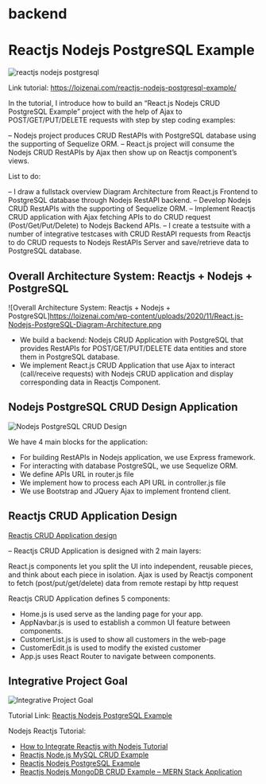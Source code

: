 # backend
# Reactjs Nodejs PostgreSQL Example

![reactjs nodejs postgresql](https://loizenai.com/wp-content/uploads/2020/11/Reactjs-Nodejs-PostgreSQL-CRUD-Example.png)

Link tutorial: https://loizenai.com/reactjs-nodejs-postgresql-example/

In the tutorial, I introduce how to build an “React.js Nodejs CRUD PostgreSQL Example” project with the help of Ajax to POST/GET/PUT/DELETE requests with step by step coding examples:

– Nodejs project produces CRUD RestAPIs with PostgreSQL database using the supporting of Sequelize ORM.
– React.js project will consume the Nodejs CRUD RestAPIs by Ajax then show up on Reactjs component’s views.

List to do:

– I draw a fullstack overview Diagram Architecture from React.js Frontend to PostgreSQL database through Nodejs RestAPI backend.
– Develop Nodejs CRUD RestAPIs with the supporting of Sequelize ORM.
– Implement Reactjs CRUD application with Ajax fetching APIs to do CRUD request (Post/Get/Put/Delete) to Nodejs Backend APIs.
– I create a testsuite with a number of integrative testcases with CRUD RestAPI requests from Reactjs to do CRUD requests to Nodejs RestAPIs Server and save/retrieve data to PostgreSQL database.

## Overall Architecture System: Reactjs + Nodejs + PostgreSQL

![Overall Architecture System: Reactjs + Nodejs + PostgreSQL]https://loizenai.com/wp-content/uploads/2020/11/React.js-Nodejs-PostgreSQL-Diagram-Architecture.png

- We build a backend: Nodejs CRUD Application with PostgreSQL that provides RestAPIs for POST/GET/PUT/DELETE data entities and store them in PostgreSQL database.
- We implement React.js CRUD Application that use Ajax to interact (call/receive requests) with Nodejs CRUD application and display corresponding data in Reactjs Component.

## Nodejs PostgreSQL CRUD Design Application

![Nodejs PostgreSQL CRUD Design](https://loizenai.com/wp-content/uploads/2020/11/Nodejs-Build-CRUD-MySQL-Architecture-Overview-1.png)

We have 4 main blocks for the application:

- For building RestAPIs in Nodejs application, we use Express framework.
- For interacting with database PostgreSQL, we use Sequelize ORM.
- We define APIs URL in router.js file
- We implement how to process each API URL in controller.js file
- We use Bootstrap and JQuery Ajax to implement frontend client.

## Reactjs CRUD Application Design

[Reactjs CRUD Application design](https://loizenai.com/wp-content/uploads/2020/11/Reactjs-CRUD-RestAPI-Application-Frontend-Architecture-Diagram-2.png)

– Reactjs CRUD Application is designed with 2 main layers:

React.js components let you split the UI into independent, reusable pieces, and think about each piece in isolation.
Ajax is used by Reactjs component to fetch (post/put/get/delete) data from remote restapi by http request

Reactjs CRUD Application defines 5 components:

- Home.js is used serve as the landing page for your app.
- AppNavbar.js is used to establish a common UI feature between components.
- CustomerList.js is used to show all customers in the web-page
- CustomerEdit.js is used to modify the existed customer
- App.js uses React Router to navigate between components.

## Integrative Project Goal

![Integrative Project Goal](https://loizenai.com/wp-content/uploads/2020/11/Reactjs-application-show-list-data-after-update-a-customer.png)

Tutorial Link: [Reactjs Nodejs PostgreSQL Example](https://loizenai.com/reactjs-nodejs-postgresql-example/)

Nodejs Reactjs Tutorial:
- [How to Integrate Reactjs with Nodejs Tutorial](https://loizenai.com/integrate-reactjs-nodejs-tutorial/)
- [Reactjs Node.js MySQL CRUD Example](https://loizenai.com/reactjs-nodejs-crud-mysql/)
- [Reactjs Nodejs PostgreSQL Example](https://loizenai.com/reactjs-nodejs-postgresql-example/)
- [Reactjs Nodejs MongoDB CRUD Example – MERN Stack Application](https://loizenai.com/reactjs-nodejs-mongodb-crud/)
